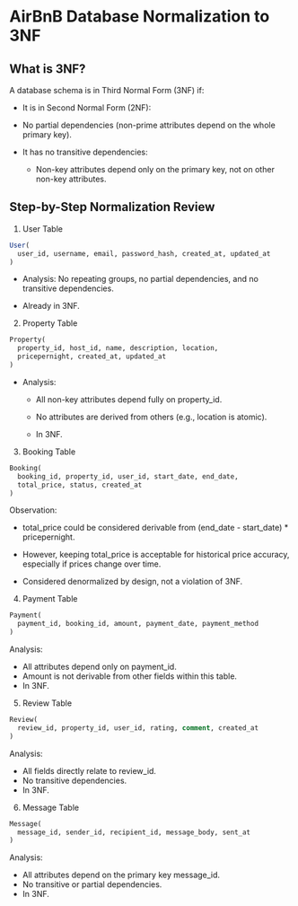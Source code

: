 # AirBnB Database Normalization to 3NF

## What is 3NF?

A database schema is in Third Normal Form (3NF) if:

- It is in Second Normal Form (2NF):

- No partial dependencies (non-prime attributes depend on the whole primary key).

- It has no transitive dependencies:
  - Non-key attributes depend only on the primary key, not on other non-key attributes.

## Step-by-Step Normalization Review

1. User Table

```sql
User(
  user_id, username, email, password_hash, created_at, updated_at
)
```

- Analysis: No repeating groups, no partial dependencies, and no transitive dependencies.

- Already in 3NF.

2. Property Table

```sql
Property(
  property_id, host_id, name, description, location,
  pricepernight, created_at, updated_at
)
```

- Analysis:
  - All non-key attributes depend fully on property_id.
  - No attributes are derived from others (e.g., location is atomic).

  - In 3NF.

3. Booking Table

```sql
Booking(
  booking_id, property_id, user_id, start_date, end_date,
  total_price, status, created_at
)
```

Observation:

- total_price could be considered derivable from (end_date - start_date) * pricepernight.

- However, keeping total_price is acceptable for historical price accuracy, especially if prices change over time.

- Considered denormalized by design, not a violation of 3NF.

4. Payment Table

```sql
Payment(
  payment_id, booking_id, amount, payment_date, payment_method
)
```

Analysis:

- All attributes depend only on payment_id.
- Amount is not derivable from other fields within this table.
- In 3NF.

5. Review Table

```sql
Review(
  review_id, property_id, user_id, rating, comment, created_at
)
```

Analysis:

- All fields directly relate to review_id.
- No transitive dependencies.
- In 3NF.

6. Message Table

```sql
Message(
  message_id, sender_id, recipient_id, message_body, sent_at
)
```

Analysis:

- All attributes depend on the primary key message_id.
- No transitive or partial dependencies.
- In 3NF.
